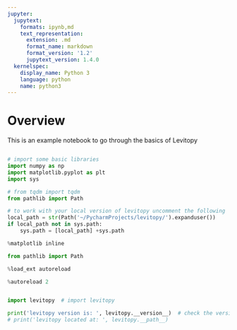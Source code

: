 ```yaml
---
jupyter:
  jupytext:
    formats: ipynb,md
    text_representation:
      extension: .md
      format_name: markdown
      format_version: '1.2'
      jupytext_version: 1.4.0
  kernelspec:
    display_name: Python 3
    language: python
    name: python3
---
```


# Overview

This is an example notebook to go through the basics of Levitopy

```python

# import some basic libraries
import numpy as np
import matplotlib.pyplot as plt
import sys

# from tqdm import tqdm
from pathlib import Path

# to work with your local version of levitopy uncomment the following
local_path = str(Path('~/PycharmProjects/levitopy/').expanduser())
if local_path not in sys.path:
    sys.path = [local_path] +sys.path

%matplotlib inline

from pathlib import Path

%load_ext autoreload

%autoreload 2


import levitopy  # import levitopy

print('levitopy version is: ', levitopy.__version__)  # check the version
# print('levitopy located at: ', levitopy.__path__)

```

```python

```
